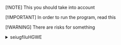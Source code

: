 [!NOTE]
This you should take into account

[!IMPORTANT]
In order to run the program, read this

[!WARNING]
There are risks for something

<details>
<summary>
  seiugfiluHGWE
</summary>

JH SDLGI DFØIH G AI øo uiherøoghøo uhrøo høauhl a iluaweløiuh ø øoawntlun cø øoaeøuoh zsrøguoh zs evnuøozse gliøu ghaweøoihzs egøuhzs regøouh seg
